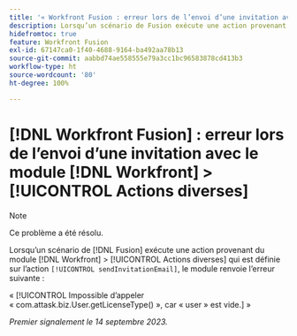 ```yaml
---
title: '« Workfront Fusion : erreur lors de l’envoi d’une invitation avec le module Workfront > Actions diverses »'
description: Lorsqu’un scénario de Fusion exécute une action provenant du module  [!DNL Workfront]  > [!UICONTROL Actions diverses] qui est définie sur l’action sendInvitationEmail, le module renvoie une erreur.
hidefromtoc: true
feature: Workfront Fusion
exl-id: 67147ca0-1f40-4688-9164-ba492aa78b13
source-git-commit: aabbd74ae558555e79a3cc1bc96583878cd413b3
workflow-type: ht
source-wordcount: '80'
ht-degree: 100%

---
```


# [!DNL Workfront Fusion] : erreur lors de l’envoi d’une invitation avec le module [!DNL Workfront] > [!UICONTROL Actions diverses]

>[!NOTE]
>
>Ce problème a été résolu.

Lorsqu’un scénario de [!DNL Fusion] exécute une action provenant du module [!DNL Workfront] > [!UICONTROL Actions diverses] qui est définie sur l’action `[!UICONTROL sendInvitationEmail]`, le module renvoie l’erreur suivante :

« [!UICONTROL Impossible d’appeler « com.attask.biz.User.getLicenseType() », car « user » est vide.] »

_Premier signalement le 14 septembre 2023._
